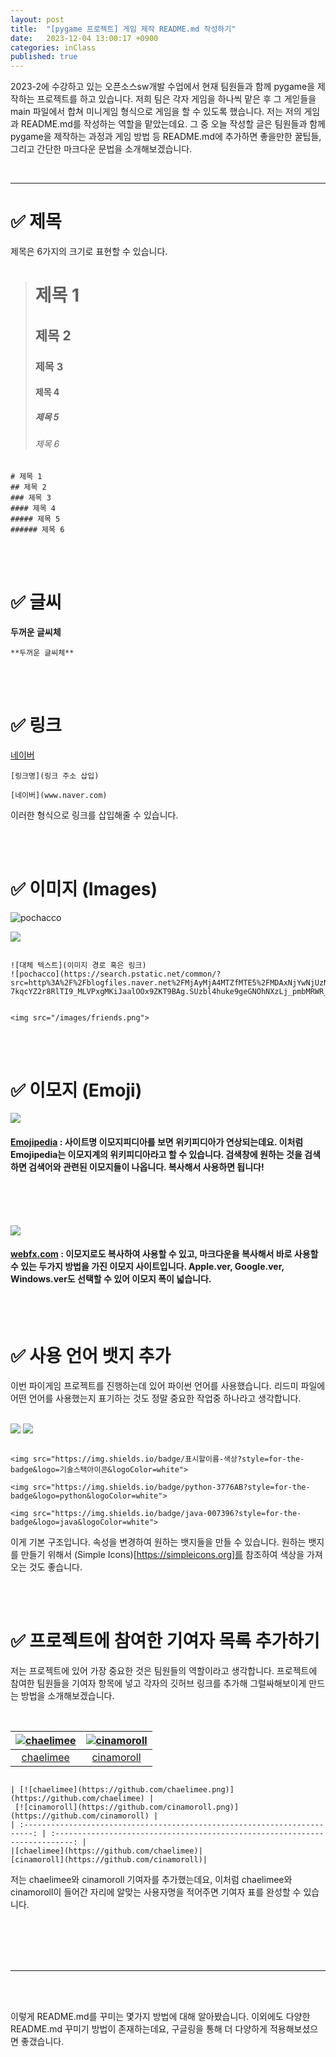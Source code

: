 ```yaml
---
layout: post
title:  "[pygame 프로젝트] 게임 제작 README.md 작성하기"
date:   2023-12-04 13:00:17 +0900
categories: inClass
published: true
---
```


2023-2에 수강하고 있는 오픈소스sw개발 수업에서 현재 팀원들과 함께 pygame을 제작하는 프로젝트를 하고 있습니다. 저희 팀은 각자 게임을 하나씩 맡은 후 그 게읻들을 main 파일에서 합쳐 미니게임 형식으로 게임을 할 수 있도록 했습니다. 저는 저의 게임과 README.md를 작성하는 역할을 맡았는데요. 그 중 오늘 작성할 글은 팀원들과 함께 pygame을 제작하는 과정과 게임 방법 등 README.md에 추가하면 좋을만한 꿀팁들, 그리고 간단한 마크다운 문법을 소개해보겠습니다.

<br>

____

# ✅ 제목

제목은 6가지의 크기로 표현할 수 있습니다.
<br>
 

> # 제목 1
> ## 제목 2
> ### 제목 3
> #### 제목 4
> ##### 제목 5
> ###### 제목 6

```
# 제목 1
## 제목 2
### 제목 3
#### 제목 4
##### 제목 5
###### 제목 6
```

<br><br>





# ✅ 글씨

**두꺼운 글씨체**

```
**두꺼운 글씨체**
```
<br><br>





# ✅ 링크

[네이버](https://www.naver.com/?mobile)

```
[링크명](링크 주소 삽입)

[네이버](www.naver.com)
```
이러한 형식으로 링크를 삽입해줄 수 있습니다.

<br><br>





# ✅ 이미지 (Images)

![pochacco](https://search.pstatic.net/common/?src=http%3A%2F%2Fblogfiles.naver.net%2FMjAyMjA4MTZfMTE5%2FMDAxNjYwNjUzNDExOTUz.6FsHp7kqcYZ2r8RlTI9_MLVPxgMKiJaalOOx9ZKT9BAg.SUzbl4huke9geGNOhNXzLj_pmbMRWR_5YuTylowIYNYg.GIF.alsrn8046%2F%25BE%25C8%25B3%25F3.gif&type=a340)

<img src="/images/friends.png">

```

![대체 텍스트](이미지 경로 혹은 링크)
![pochacco](https://search.pstatic.net/common/?src=http%3A%2F%2Fblogfiles.naver.net%2FMjAyMjA4MTZfMTE5%2FMDAxNjYwNjUzNDExOTUz.6FsHp
7kqcYZ2r8RlTI9_MLVPxgMKiJaalOOx9ZKT9BAg.SUzbl4huke9geGNOhNXzLj_pmbMRWR_5YuTylowIYNYg.GIF.alsrn8046%2F%25BE%25C8%25B3%25F3.gif&type=a340)


<img src="/images/friends.png">

```
<br><br>









# ✅ 이모지 (Emoji)

<img src="/images/emojipedia.png">

#### [Emojipedia](https://emojipedia.org/search?q=) : 사이트명 이모지피디아를 보면 위키피디아가 연상되는데요. 이처럼 Emojipedia는 이모지계의 위키피디아라고 할 수 있습니다. 검색창에 원하는 것을 검색하면 검색어와 관련된 이모지들이 나옵니다. 복사해서 사용하면 됩니다!

<br><br><br>

<img src="/images/webfx.png">

#### [webfx.com](https://www.webfx.com/tools/emoji-cheat-sheet/) : 이모지로도 복사하여 사용할 수 있고, 마크다운을 복사해서 바로 사용할 수 있는 두가지 방법을 가진 이모지 사이트입니다. Apple.ver, Google.ver, Windows.ver도 선택할 수 있어 이모지 폭이 넓습니다.

<br><br>





# ✅ 사용 언어 뱃지 추가
이번 파이게임 프로젝트를 진행하는데 있어 파이썬 언어를 사용했습니다. 리드미 파일에 어떤 언어를 사용했는지 표기하는 것도 정말 중요한 작업중 하나라고 생각합니다.

<br>

<img src="https://img.shields.io/badge/python-3776AB?style=for-the-badge&logo=python&logoColor=white">

<img src="https://img.shields.io/badge/java-007396?style=for-the-badge&logo=java&logoColor=white"> 


```

<img src="https://img.shields.io/badge/표시할이름-색상?style=for-the-badge&logo=기술스택아이콘&logoColor=white">

<img src="https://img.shields.io/badge/python-3776AB?style=for-the-badge&logo=python&logoColor=white">

<img src="https://img.shields.io/badge/java-007396?style=for-the-badge&logo=java&logoColor=white"> 

```
이게 기본 구조입니다. 속성을 변경하여 원하는 뱃지들을 만들 수 있습니다.
원하는 뱃지를 만들기 위해서 (Simple Icons)[https://simpleicons.org]를 참조하여 색상을 가져오는 것도 좋습니다.

<br><br>


#  ✅ 프로젝트에 참여한 기여자 목록 추가하기 


저는 프로젝트에 있어 가장 중요한 것은 팀원들의 역할이라고 생각합니다. 프로젝트에 참여한 팀원들을 기여자 항목에 넣고 각자의 깃허브 링크를 추가해 그럴싸해보이게 만드는 방법을 소개해보겠습니다.

<br>

| [![chaelimee](https://github.com/chaelimee.png)](https://github.com/chaelimee) | [![cinamoroll](https://github.com/cinamoroll.png)](https://github.com/joy) | 
| :------------------------------------------------------------------------: | :--------------------------------------------------------------------------: | 
|[chaelimee](https://github.com/chaelimee)|        [cinamoroll](https://github.com/cinamoroll)|



```

| [![chaelimee](https://github.com/chaelimee.png)](https://github.com/chaelimee) |
 [![cinamoroll](https://github.com/cinamoroll.png)](https://github.com/cinamoroll) | 
| :------------------------------------------------------------------------: | :--------------------------------------------------------------------------: | 
|[chaelimee](https://github.com/chaelimee)|        
[cinamoroll](https://github.com/cinamoroll)|

```
저는 chaelimee와 cinamoroll 기여자를 추가했는데요, 이처럼 chaelimee와 cinamoroll이 들어간 자리에 알맞는 사용자명을 적어주면 기여자 표를 완성할 수 있습니다.

<br><br><br><br>

___

<br><br>

이렇게 README.md를 꾸미는 몇가지 방법에 대해 알아봤습니다. 이외에도 다양한 README.md 꾸미기 방법이 존재하는데요, 구글링을 통해 더 다양하게 적용해보셨으면 좋갰습니다. 